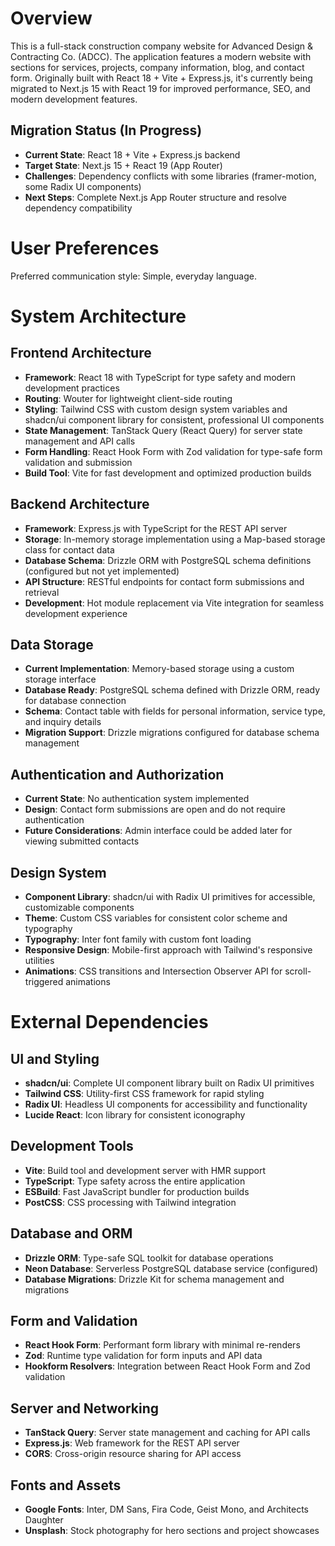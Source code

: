 # Overview

This is a full-stack construction company website for Advanced Design & Contracting Co. (ADCC). The application features a modern website with sections for services, projects, company information, blog, and contact form. Originally built with React 18 + Vite + Express.js, it's currently being migrated to Next.js 15 with React 19 for improved performance, SEO, and modern development features.

## Migration Status (In Progress)
- **Current State**: React 18 + Vite + Express.js backend 
- **Target State**: Next.js 15 + React 19 (App Router)
- **Challenges**: Dependency conflicts with some libraries (framer-motion, some Radix UI components)
- **Next Steps**: Complete Next.js App Router structure and resolve dependency compatibility

# User Preferences

Preferred communication style: Simple, everyday language.

# System Architecture

## Frontend Architecture
- **Framework**: React 18 with TypeScript for type safety and modern development practices
- **Routing**: Wouter for lightweight client-side routing
- **Styling**: Tailwind CSS with custom design system variables and shadcn/ui component library for consistent, professional UI components
- **State Management**: TanStack Query (React Query) for server state management and API calls
- **Form Handling**: React Hook Form with Zod validation for type-safe form validation and submission
- **Build Tool**: Vite for fast development and optimized production builds

## Backend Architecture
- **Framework**: Express.js with TypeScript for the REST API server
- **Storage**: In-memory storage implementation using a Map-based storage class for contact data
- **Database Schema**: Drizzle ORM with PostgreSQL schema definitions (configured but not yet implemented)
- **API Structure**: RESTful endpoints for contact form submissions and retrieval
- **Development**: Hot module replacement via Vite integration for seamless development experience

## Data Storage
- **Current Implementation**: Memory-based storage using a custom storage interface
- **Database Ready**: PostgreSQL schema defined with Drizzle ORM, ready for database connection
- **Schema**: Contact table with fields for personal information, service type, and inquiry details
- **Migration Support**: Drizzle migrations configured for database schema management

## Authentication and Authorization
- **Current State**: No authentication system implemented
- **Design**: Contact form submissions are open and do not require authentication
- **Future Considerations**: Admin interface could be added later for viewing submitted contacts

## Design System
- **Component Library**: shadcn/ui with Radix UI primitives for accessible, customizable components
- **Theme**: Custom CSS variables for consistent color scheme and typography
- **Typography**: Inter font family with custom font loading
- **Responsive Design**: Mobile-first approach with Tailwind's responsive utilities
- **Animations**: CSS transitions and Intersection Observer API for scroll-triggered animations

# External Dependencies

## UI and Styling
- **shadcn/ui**: Complete UI component library built on Radix UI primitives
- **Tailwind CSS**: Utility-first CSS framework for rapid styling
- **Radix UI**: Headless UI components for accessibility and functionality
- **Lucide React**: Icon library for consistent iconography

## Development Tools
- **Vite**: Build tool and development server with HMR support
- **TypeScript**: Type safety across the entire application
- **ESBuild**: Fast JavaScript bundler for production builds
- **PostCSS**: CSS processing with Tailwind integration

## Database and ORM
- **Drizzle ORM**: Type-safe SQL toolkit for database operations
- **Neon Database**: Serverless PostgreSQL database service (configured)
- **Database Migrations**: Drizzle Kit for schema management and migrations

## Form and Validation
- **React Hook Form**: Performant form library with minimal re-renders
- **Zod**: Runtime type validation for form inputs and API data
- **Hookform Resolvers**: Integration between React Hook Form and Zod validation

## Server and Networking
- **TanStack Query**: Server state management and caching for API calls
- **Express.js**: Web framework for the REST API server
- **CORS**: Cross-origin resource sharing for API access

## Fonts and Assets
- **Google Fonts**: Inter, DM Sans, Fira Code, Geist Mono, and Architects Daughter
- **Unsplash**: Stock photography for hero sections and project showcases
